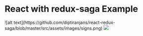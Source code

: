 <h1>React with redux-saga Example</h1>
![alt text](https://github.com/diptiranjans/react-redux-saga/blob/master/src/assets/images/signs.png)
<img src="https://github.com/diptiranjans/react-redux-saga/blob/master/src/assets/images/signs.png" />
